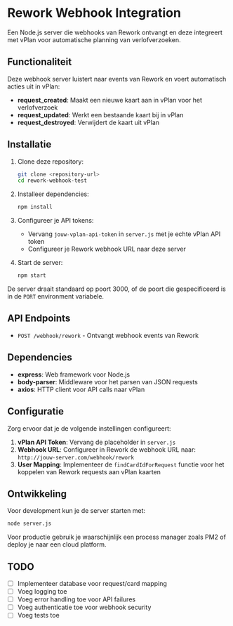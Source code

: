 # Rework Webhook Integration

Een Node.js server die webhooks van Rework ontvangt en deze integreert met vPlan voor automatische planning van verlofverzoeken.

## Functionaliteit

Deze webhook server luistert naar events van Rework en voert automatisch acties uit in vPlan:

- **request_created**: Maakt een nieuwe kaart aan in vPlan voor het verlofverzoek
- **request_updated**: Werkt een bestaande kaart bij in vPlan  
- **request_destroyed**: Verwijdert de kaart uit vPlan

## Installatie

1. Clone deze repository:
   ```bash
   git clone <repository-url>
   cd rework-webhook-test
   ```

2. Installeer dependencies:
   ```bash
   npm install
   ```

3. Configureer je API tokens:
   - Vervang `jouw-vplan-api-token` in `server.js` met je echte vPlan API token
   - Configureer je Rework webhook URL naar deze server

4. Start de server:
   ```bash
   npm start
   ```

De server draait standaard op poort 3000, of de poort die gespecificeerd is in de `PORT` environment variabele.

## API Endpoints

- `POST /webhook/rework` - Ontvangt webhook events van Rework

## Dependencies

- **express**: Web framework voor Node.js
- **body-parser**: Middleware voor het parsen van JSON requests
- **axios**: HTTP client voor API calls naar vPlan

## Configuratie

Zorg ervoor dat je de volgende instellingen configureert:

1. **vPlan API Token**: Vervang de placeholder in `server.js`
2. **Webhook URL**: Configureer in Rework de webhook URL naar: `http://jouw-server.com/webhook/rework`
3. **User Mapping**: Implementeer de `findCardIdForRequest` functie voor het koppelen van Rework requests aan vPlan kaarten

## Ontwikkeling

Voor development kun je de server starten met:

```bash
node server.js
```

Voor productie gebruik je waarschijnlijk een process manager zoals PM2 of deploy je naar een cloud platform.

## TODO

- [ ] Implementeer database voor request/card mapping
- [ ] Voeg logging toe
- [ ] Voeg error handling toe voor API failures
- [ ] Voeg authenticatie toe voor webhook security
- [ ] Voeg tests toe